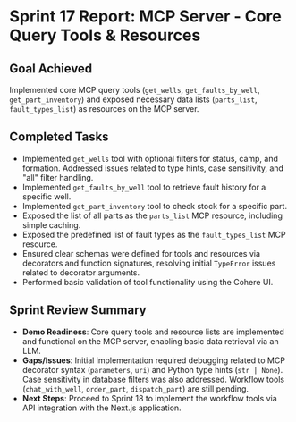 # Sprint 17 Report: MCP Server - Core Query Tools & Resources

## Goal Achieved
Implemented core MCP query tools (`get_wells`, `get_faults_by_well`, `get_part_inventory`) and exposed necessary data lists (`parts_list`, `fault_types_list`) as resources on the MCP server.

## Completed Tasks

- Implemented `get_wells` tool with optional filters for status, camp, and formation. Addressed issues related to type hints, case sensitivity, and "all" filter handling.
- Implemented `get_faults_by_well` tool to retrieve fault history for a specific well.
- Implemented `get_part_inventory` tool to check stock for a specific part.
- Exposed the list of all parts as the `parts_list` MCP resource, including simple caching.
- Exposed the predefined list of fault types as the `fault_types_list` MCP resource.
- Ensured clear schemas were defined for tools and resources via decorators and function signatures, resolving initial `TypeError` issues related to decorator arguments.
- Performed basic validation of tool functionality using the Cohere UI.

## Sprint Review Summary
- **Demo Readiness**: Core query tools and resource lists are implemented and functional on the MCP server, enabling basic data retrieval via an LLM.
- **Gaps/Issues**: Initial implementation required debugging related to MCP decorator syntax (`parameters`, `uri`) and Python type hints (`str | None`). Case sensitivity in database filters was also addressed. Workflow tools (`chat_with_well`, `order_part`, `dispatch_part`) are still pending.
- **Next Steps**: Proceed to Sprint 18 to implement the workflow tools via API integration with the Next.js application. 